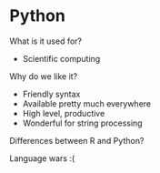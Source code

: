 
# Python

What is it used for?

- Scientific computing

Why do we like it?

- Friendly syntax
- Available pretty much everywhere
- High level, productive
- Wonderful for string processing

Differences between R and Python?

Language wars :(
